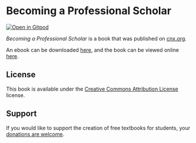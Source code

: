 # Becoming a Professional Scholar

[![Open in Gitpod](https://gitpod.io/button/open-in-gitpod.svg)](https://gitpod.io/from-referrer/)

_Becoming a Professional Scholar_ is a book that was published on [cnx.org](https://cnx.org/).

An ebook can be downloaded [here](https://github.com/cnx-user-books/cnxbook-becoming-a-professional-scholar/releases/latest), and the book can be viewed online [here](https://github.com/cnx-user-books/cnxbook-becoming-a-professional-scholar/releases/latest).

## License
This book is available under the [Creative Commons Attribution License](./LICENSE) license.

## Support
If you would like to support the creation of free textbooks for students, your [donations are welcome](https://riceconnect.rice.edu/donation/support-openstax-banner).
